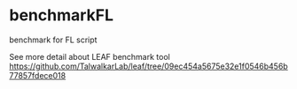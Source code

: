 # benchmarkFL

benchmark for FL script


See more detail about LEAF benchmark tool  
https://github.com/TalwalkarLab/leaf/tree/09ec454a5675e32e1f0546b456b77857fdece018